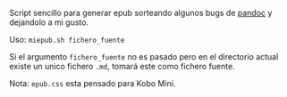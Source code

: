 Script sencillo para generar epub sorteando algunos bugs de [pandoc](https://github.com/jgm/pandoc/) y dejandolo a mi gusto.

Uso: `miepub.sh fichero_fuente`

Si el argumento `fichero_fuente` no es pasado pero en el directorio actual existe un unico fichero `.md`, tomará este como fichero fuente.

Nota: `epub.css` esta pensado para Kobo Mini.
